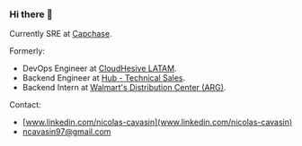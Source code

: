 ### Hi there 👋

Currently SRE at [Capchase](https://www.capchase.com/).

Formerly: 
- DevOps Engineer at [CloudHesive LATAM](https://www.cloudhesivelatam.com/).
- Backend Engineer at [Hub - Technical Sales](https://hub.inc/).
- Backend Intern at [Walmart's Distribution Center (ARG)](https://www.walmart.com).

Contact:
- [www.linkedin.com/nicolas-cavasin](www.linkedin.com/nicolas-cavasin)
- [ncavasin97@gmail.com](mailto:ncavasin97@gmail.com)
